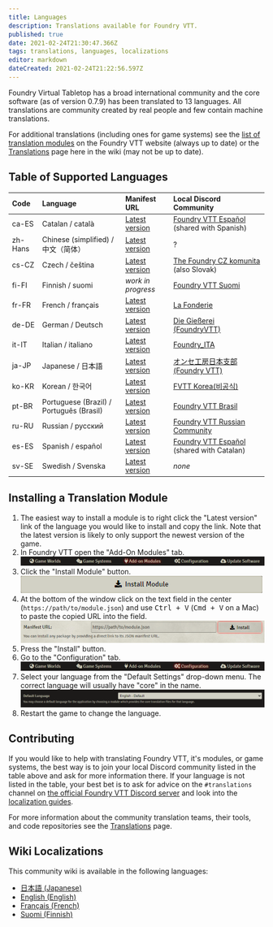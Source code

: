 ```yaml
---
title: Languages
description: Translations available for Foundry VTT.
published: true
date: 2021-02-24T21:30:47.366Z
tags: translations, languages, localizations
editor: markdown
dateCreated: 2021-02-24T21:22:56.597Z
---
```


Foundry Virtual Tabletop has a broad international community and the core software (as of version 0.7.9) has been translated to 13 languages. All translations are community created by real people and few contain machine translations.

For additional translations (including ones for game systems) see the [list of translation modules](https://foundryvtt.com/packages/tag/translation) on the Foundry VTT website (always up to date) or the [Translations](https://foundryvtt.wiki/en/community/Community-Translations) page here in the wiki (may not be up to date).

## Table of Supported Languages
| Code | Language | Manifest URL | Local Discord Community |
|:-|:-|:-|:-|
| ca-ES | Catalan / català | [Latest version](https://gitlab.com/montver/foundry-vtt-catala/-/raw/master/ca/module.json) | <i class="fab fa-discord"></i> [Foundry VTT Español](https://discord.gg/MHCerwd) (shared with Spanish) |
| zh-Hans | Chinese (simplified) / 中文（简体） | [Latest version](https://raw.githubusercontent.com/hktrpg/foundry_zh-tw/main/module.json) | ? |
| cs-CZ | Czech / čeština | [Latest version](https://gitlab.com/ptoseklukas/foundryvtt-lang-cs-cz/-/raw/master/cs-CZ/module.json) | <i class="fab fa-discord"></i> [The Foundry CZ komunita](https://discord.gg/7dHDqEW) (also Slovak) |
| fi-FI | Finnish / suomi | *work in progress* | <i class="fab fa-discord"></i> [Foundry VTT Suomi](https://discord.gg/U4y3cNebbg) |
| fr-FR | French / français | [Latest version](https://gitlab.com/baktov.sugar/foundryvtt-lang-fr-fr/-/raw/master/fr-FR/module.json) | <i class="fab fa-discord"></i> [La Fonderie](https://discord.gg/pPSDNJk) |
| de-DE | German / Deutsch | [Latest version](https://gitlab.com/henry4k/foundryvtt-lang-de/-/raw/master/module.json) | <i class="fab fa-discord"></i> [Die Gießerei (FoundryVTT)](https://discord.gg/XrKAZ5J) |
| it-IT | Italian / italiano | [Latest version](https://gitlab.com/riccisi/foundryvtt-lang-it-it/-/raw/master/it-IT/module.json) | <i class="fab fa-discord"></i> [Foundry_ITA](https://discord.gg/hsRcTby) |
| ja-JP | Japanese / 日本語 | [Latest version](https://raw.githubusercontent.com/BrotherSharper/foundryVTTja/master/module.json) | <i class="fab fa-discord"></i> [オンセ工房日本支部(Foundry VTT)](https://discord.gg/vM4YM27) |
| ko-KR | Korean / 한국어 | [Latest version](https://raw.githubusercontent.com/ShoyuVanilla/FoundryVTT-lang-ko-KR/master/module.json) | <i class="fab fa-discord"></i> [FVTT Korea(비공식)](https://discord.gg/DRbbn5w) |
| pt-BR | Portuguese (Brazil) / Português (Brasil) | [Latest version](https://gitlab.com/foundryvtt-pt-br/core/-/raw/master/pt-BR/module.json) | <i class="fab fa-discord"></i> [Foundry VTT Brasil](https://discord.gg/XNC86FBnQ2) |
| ru-RU | Russian / русский | [Latest version](https://raw.githubusercontent.com/Phenomen/foundry-vtt-ru/master/module.json) | <i class="fab fa-discord"></i> [Foundry VTT Russian Community](https://discord.gg/Z2CXFy35WF) |
| es-ES | Spanish / español | [Latest version](https://gitlab.com/carlosjrlu/foundryvtt-es/-/raw/master/es/module.json) | <i class="fab fa-discord"></i> [Foundry VTT Español](https://discord.gg/MHCerwd) (shared with Catalan) |
| sv-SE | Swedish / Svenska | [Latest version](https://raw.githubusercontent.com/xdy/foundryvtt-lang-sv/master/module.json) | *none* |

## Installing a Translation Module
1. The easiest way to install a module is to right click the "Latest version" link of the language you would like to install and copy the link. Note that the latest version is likely to only support the newest version of the game.
1. In Foundry VTT open the "Add-On Modules" tab.
![add-on_modules_tab.png](/fvtt-ui/add-on_modules_tab.png)
1. Click the "Install Module" button.
![install_module_button.png](/fvtt-ui/install_module_button.png)
1. At the bottom of the window click on the text field in the center (`https://path/to/module.json`) and use <kbd>Ctrl + V</kbd> (<kbd>Cmd + V</kbd> on a Mac) to paste the copied URL into the field.
![manifest_url.png](/fvtt-ui/manifest_url.png)
1. Press the "Install" button.
1. Go to the "Configuration" tab.
![configuration_tab.png](/fvtt-ui/configuration_tab.png)
1. Select your language from the "Default Settings" drop-down menu. The correct language will usually have "core" in the name.
![default_language_setting.png](/fvtt-ui/default_language_setting.png)
1. Restart the game to change the language.

## Contributing
If you would like to help with translating Foundry VTT, it's modules, or game systems, the best way is to join your local Discord community listed in the table above and ask for more information there. If your language is not listed in the table, your best bet is to ask for advice on the `#translations` channel on <i class="fab fa-discord"></i> [the official Foundry VTT Discord server](https://discordapp.com/invite/DDBZUDf) and look into the [localization guides](https://foundryvtt.wiki/en/development/guides/localization).

For more information about the community translation teams, their tools, and code repositories see the [Translations](https://foundryvtt.wiki/en/community/Community-Translations) page.

## Wiki Localizations
This community wiki is available in the following languages:
- [日本語 (Japanese)](https://foundryvtt.wiki/ja/home)
- [English (English)](https://foundryvtt.wiki/en/home)
- [Français (French)](https://foundryvtt.wiki/fr/home)
- [Suomi (Finnish)](https://foundryvtt.wiki/fi/home)